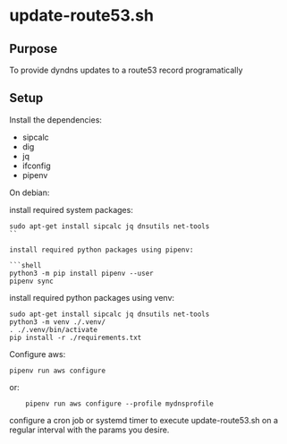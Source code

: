 update-route53.sh
===

## Purpose

To provide dyndns updates to a route53 record programatically 

## Setup

Install the dependencies:
  * sipcalc
  * dig
  * jq
  * ifconfig
  * pipenv

On debian:

install required system packages:

```shell
sudo apt-get install sipcalc jq dnsutils net-tools
``

install required python packages using pipenv:

```shell
python3 -m pip install pipenv --user
pipenv sync
```    

install required python packages using venv:

```shell
sudo apt-get install sipcalc jq dnsutils net-tools
python3 -m venv ./.venv/
. ./.venv/bin/activate
pip install -r ./requirements.txt 
```   

Configure aws:

```shell
pipenv run aws configure
```

or:

```shell
    pipenv run aws configure --profile mydnsprofile
```

configure a cron job or systemd timer to execute update-route53.sh on a regular interval with the params you desire.
